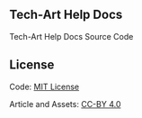 ## Tech-Art Help Docs

Tech-Art Help Docs Source Code 

## License

Code: [MIT License](LICENSE)

Article and Assets: [CC-BY 4.0](LICENSE-ARTICLE)
